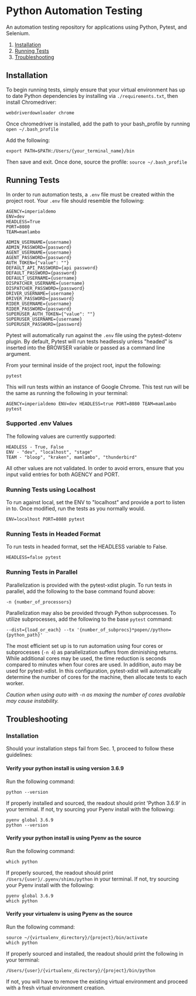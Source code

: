 # Python Automation Testing
An automation testing repository for applications using Python, Pytest, and Selenium.

1. [Installation](#installation)
2. [Running Tests](#running-tests)
3. [Troubleshooting](#troubleshooting)

## Installation
To begin running tests, simply ensure that your virtual environment has up to date Python
dependencies by installing via `./requirements.txt`, then install Chromedriver:
```
webdriverdownloader chrome
```

Once chromedriver is installed, add the path to your bash_profile by running `open ~/.bash_profile`

Add the following:

```
export PATH=$PATH:/Users/{your_terminal_name}/bin
```

Then save and exit. Once done, source the profile: `source ~/.bash_profile`

## Running Tests
In order to run automation tests, a `.env` file must be created within the 
project root. Your `.env` file should resemble the following:

```
AGENCY=imperialdemo
ENV=dev
HEADLESS=True
PORT=8080
TEAM=mamlambo

ADMIN_USERNAME={username}
ADMIN_PASSWORD={password}
AGENT_USERNAME={username}
AGENT_PASSWORD={password}
AUTH_TOKEN={"value": ""}
DEFAULT_API_PASSWORD={api password}
DEFAULT_PASSWORD={password}
DEFAULT_USERNAME={username}
DISPATCHER_USERNAME={username}
DISPATCHER_PASSWORD={password}
DRIVER_USERNAME={username}
DRIVER_PASSWORD={password}
RIDER_USERNAME={username}
RIDER_PASSWORD={password}
SUPERUSER_AUTH_TOKEN={"value": ""}
SUPERUSER_USERNAME={username}
SUPERUSER_PASSWORD={password}
```

Pytest will automatically run against the `.env` file using the pytest-dotenv plugin. By default,
Pytest will run tests headlessly unless "headed" is inserted into the BROWSER variable or passed as
a command line argument.

From your terminal inside of the project root, input the following:

```
pytest
```

This will run tests within an instance of Google Chrome. This test run will be the same as running
the following in your terminal:

```
AGENCY=imperialdemo ENV=dev HEADLESS=true PORT=8080 TEAM=mamlambo pytest
```

### Supported .env Values
The following values are currently supported:
```
HEADLESS - True, False
ENV - "dev", "localhost", "stage"
TEAM - "bloop", "kraken", mamlambo", "thunderbird"
```

All other values are not validated. In order to avoid errors, ensure that you input valid entries
for both AGENCY and PORT.

### Running Tests using Localhost
To run against local, set the ENV to "localhost" and provide a port to listen in to. Once modified,
run the tests as you normally would.
```
ENV=localhost PORT=8080 pytest
```

### Running Tests in Headed Format
To run tests in headed format, set the HEADLESS variable to False.

```
HEADLESS=false pytest
```

### Running Tests in Parallel
Parallelization is provided with the pytest-xdist plugin. To run tests in parallel, add the
following to the base command found above:
```
-n {number_of_processors}
```

Parallelization may also be provided through Python subprocesses. To utilize subprocesses, add the
following to the base `pytest` command:
```
--dist={load_or_each} --tx '{number_of_subprocs}*popen//python={python_path}'
```

The most efficient set up is to run automation using four cores or subprocesses (`-n 4`) as
parallelization suffers from diminishing returns. While additional cores may be used, the time
reduction is seconds compared to minutes when four cores are used. In addition, auto may be used
for pytest-xdist. In this configuration, pytest-xdist will automatically determine the number of
cores for the machine, then allocate tests to each worker.

*Caution when using auto with -n as maxing the number of cores available may cause instability.*

## Troubleshooting

### Installation
Should your installation steps fail from Sec. 1, proceed to follow these guidelines:

#### Verify your python install is using version 3.6.9
Run the following command:
```
python --version
```

If properly installed and sourced, the readout should print 'Python 3.6.9' in your terminal. If not,
try sourcing your Pyenv install with the following:

```
pyenv global 3.6.9
python --version
```

#### Verify your python install is using Pyenv as the source
Run the following command:
```
which python
```

If properly sourced, the readout should print `/Users/{user}/.pyenv/shims/python` in your terminal.
If not, try sourcing your Pyenv install with the following:

```
pyenv global 3.6.9
which python
```

#### Verify your virtualenv is using Pyenv as the source
Run the following command:
```
source ~/{virtualenv_directory}/{project}/bin/activate
which python
```

If properly sourced and installed, the readout should print the following in your terminal:

`/Users/{user}/{virtualenv_directory}/{project}/bin/python`

If not, you will have to remove the existing virtual environment and proceed with a fresh virtual
environment creation.
